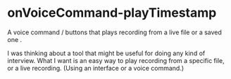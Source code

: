 # onVoiceCommand-playTimestamp
A voice command / buttons that plays recording from a live file or a saved one . 

I was thinking about a tool that might be useful for doing any kind of interview.
What I want is an easy way to play recording from a specific file, or a live recording. (Using an interface or a voice command.)

